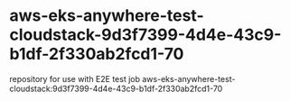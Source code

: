 # aws-eks-anywhere-test-cloudstack-9d3f7399-4d4e-43c9-b1df-2f330ab2fcd1-70
repository for use with E2E test job aws-eks-anywhere-test-cloudstack:9d3f7399-4d4e-43c9-b1df-2f330ab2fcd1-70
